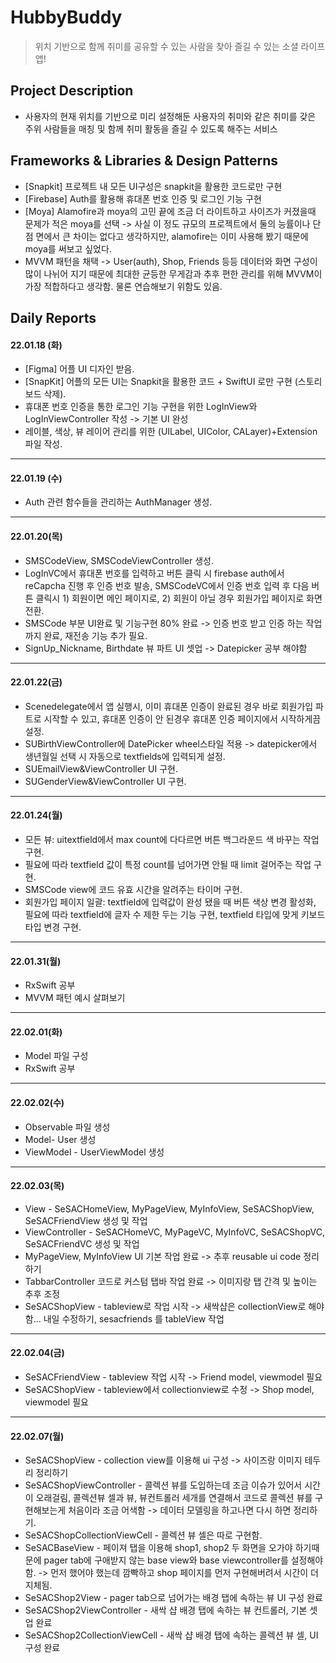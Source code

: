 # HubbyBuddy

> 위치 기반으로 함께 취미를 공유할 수 있는 사람을 찾아 즐길 수 있는 소셜 라이프 앱!

## Project Description
* 사용자의 현재 위치를 기반으로 미리 설정해둔 사용자의 취미와 같은 취미를 갖은 주위 사람들을 매칭 및 함께 취미 활동을 즐길 수 있도록 해주는 서비스

## Frameworks & Libraries & Design Patterns
* [Snapkit] 프로젝트 내 모든 UI구성은 snapkit을 활용한 코드로만 구현
* [Firebase] Auth를 활용해 휴대폰 번호 인증 및 로그인 기능 구현
* [Moya] Alamofire과 moya의 고민 끝에 조금 더 라이트하고 사이즈가 커졌을때 문제가 적은 moya를 선택 -> 사실 이 정도 규모의 프로젝트에서 둘의 능률이나 단점 면에서 큰 차이는 없다고 생각하지만, alamofire는 이미 사용해 봤기 때문에 moya를 써보고 싶었다.
* MVVM 패턴을 채택 -> User(auth), Shop, Friends 등등 데이터와 화면 구성이 많이 나뉘어 지기 때문에 최대한 균등한 무게감과 추후 편한 관리를 위해 MVVM이 가장 적합하다고 생각함. 물론 연습해보기 위함도 있음.

## Daily Reports

#### **22.01.18 (화)**

* [Figma] 어플 UI 디자인 받음.
* [SnapKit] 어플의 모든 UI는 Snapkit을 활용한 코드 + SwiftUI 로만 구현 (스토리보드 삭제).
* 휴대폰 번호 인증을 통한 로그인 기능 구현을 위한 LogInView와 LogInViewController 작성 -> 기본 UI 완성
* 레이블, 색상, 뷰 레이어 관리를 위한 (UILabel, UIColor, CALayer)+Extension 파일 작성.

---

#### **22.01.19 (수)**

* Auth 관련 함수들을 관리하는 AuthManager 생성. 

---

#### **22.01.20(목)**

* SMSCodeView, SMSCodeViewController 생성.
* LogInVC에서 휴대폰 번호를 입력하고 버튼 클릭 시 firebase auth에서 reCapcha 진행 후 인증 번호 발송, SMSCodeVC에서 인증 번호 입력 후 다음 버튼 클릭시 1) 회원이면 메인 페이지로, 2) 회원이 아닐 경우 회원가입 페이지로 화면 전환.
* SMSCode 부분 UI완료 및 기능구현 80% 완료 -> 인증 번호 받고 인증 하는 작업까지 완료, 재전송 기능 추가 필요.
* SignUp_Nickname, Birthdate 뷰 파트 UI 셋업 -> Datepicker 공부 해야함

---

#### **22.01.22(금)**

* Scenedelegate에서 앱 실행시, 이미 휴대폰 인증이 완료된 경우 바로 회원가입 파트로 시작할 수 있고, 휴대폰 인증이 안 된경우 휴대폰 인증 페이지에서 시작하게끔 설정.
* SUBirthViewController에 DatePicker wheel스타일 적용 -> datepicker에서 생년월일 선택 시 자동으로 textfields에 입력되게 설정.
* SUEmailView&ViewController UI 구현.
* SUGenderView&ViewController UI 구현.

---

#### **22.01.24(월)**

* 모든 뷰: uitextfield에서 max count에 다다르면 버튼 백그라운드 색 바꾸는 작업 구현.
* 필요에 따라 textfield 값이 특정 count를 넘어가면 안될 때 limit 걸어주는 작업 구현.
* SMSCode view에 코드 유효 시간을 알려주는 타이머 구현.
* 회원가입 페이지 일괄: textfield에 입력값이 완성 됐을 때 버튼 색상 변경 활성화, 필요에 따라 textfield에 글자 수 제한 두는 기능 구현, textfield 타입에 맞게 키보드 타입 변경 구현.

---

#### **22.01.31(월)**

* RxSwift 공부
* MVVM 패턴 예시 살펴보기

---

#### **22.02.01(화)**

* Model 파일 구성 
* RxSwift 공부

---

#### **22.02.02(수)**

* Observable 파일 생성
* Model- User 생성
* ViewModel - UserViewModel 생성

---

#### **22.02.03(목)**

* View - SeSACHomeView, MyPageView, MyInfoView, SeSACShopView, SeSACFriendView 생성 및 작업
* ViewController - SeSACHomeVC, MyPageVC, MyInfoVC, SeSACShopVC, SeSACFriendVC 생성 및 작업
* MyPageView, MyInfoView UI 기본 작업 완료 -> 추후 reusable ui code 정리하기
* TabbarController 코드로 커스텀 탭바 작업 완료 -> 이미지랑 탭 간격 및 높이는 추후 조정
* SeSACShopView - tableview로 작업 시작 -> 새싹샵은 collectionView로 해야함... 내일 수정하기, sesacfriends 를 tableView 작업

---

#### **22.02.04(금)**

* SeSACFriendView - tableview 작업 시작 -> Friend model, viewmodel 필요
* SeSACShopView - tableview에서 collectionview로 수정 -> Shop model, viewmodel 필요

---

#### **22.02.07(월)**

* SeSACShopView - collection view를 이용해 ui 구성 -> 사이즈랑 이미지 테두리 정리하기
* SeSACShopViewController - 콜렉션 뷰를 도입하는데 조금 이슈가 있어서 시간이 오래걸림, 콜렉션뷰 셀과 뷰, 뷰컨트롤러 세개를 연결해서 코드로 콜렉션 뷰를 구현해보는게 처음이라 조금 어색함 -> 데이터 모델링을 하고나면 다시 하면 정리하기.
* SeSACShopCollectionViewCell - 콜렉션 뷰 셀은 따로 구현함.
* SeSACBaseView - 페이져 탭을 이용해 shop1, shop2 두 화면을 오가야 하기때문에 pager tab에 구애받지 않는 base view와 base viewcontroller를 설정해야함. -> 먼저 했어야 했는데 깜빡하고 shop 페이지를 먼저 구현해버려서 시간이 더 지체됨.
* SeSACShop2View - pager tab으로 넘어가는 배경 탭에 속하는 뷰 UI 구성 완료
* SeSACShop2ViewController - 새싹 샵 배경 탭에 속하는 뷰 컨트롤러, 기본 셋업 완료
* SeSACShop2CollectionViewCell - 새싹 샵 배경 탭에 속하는 콜렉션 뷰 셀, UI 구성 완료

